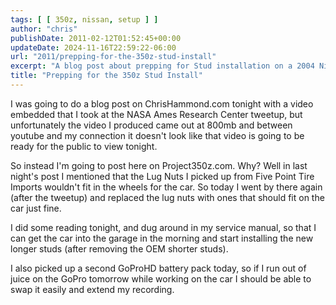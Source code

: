 ```yaml
---
tags: [ [ 350z, nissan, setup ] ]
author: "chris"
publishDate: 2011-02-12T01:52:45+00:00
updateDate: 2024-11-16T22:59:22-06:00
url: "2011/prepping-for-the-350z-stud-install"
excerpt: "A blog post about prepping for Stud installation on a 2004 Nissan 350z to better mount wheels."
title: "Prepping for the 350z Stud Install"
---
```


I was going to do a blog post on ChrisHammond.com tonight with a video embedded that I took at the NASA Ames Research Center tweetup, but unfortunately the video I produced came out at 800mb and between youtube and my connection it doesn't look like that video is going to be ready for the public to view tonight.

So instead I'm going to post here on Project350z.com. Why? Well in last night's post I mentioned that the Lug Nuts I picked up from Five Point Tire Imports wouldn't fit in the wheels for the car. So today I went by there again (after the tweetup) and replaced the lug nuts with ones that should fit on the car just fine.

I did some reading tonight, and dug around in my service manual, so that I can get the car into the garage in the morning and start installing the new longer studs (after removing the OEM shorter studs).

I also picked up a second GoProHD battery pack today, so if I run out of juice on the GoPro tomorrow while working on the car I should be able to swap it easily and extend my recording.
